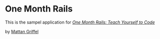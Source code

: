 # One Month Rails

This is the sampel application for
[*One Month Rails: Teach Yourself to Code*](http://onemonthrails.com)

by [Mattan Griffel](http://mattangriffel.com)